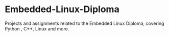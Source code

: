 # Embedded-Linux-Diploma
Projects and assignments related to the Embedded Linux Diploma, covering  Python , C++, Linux and more.
